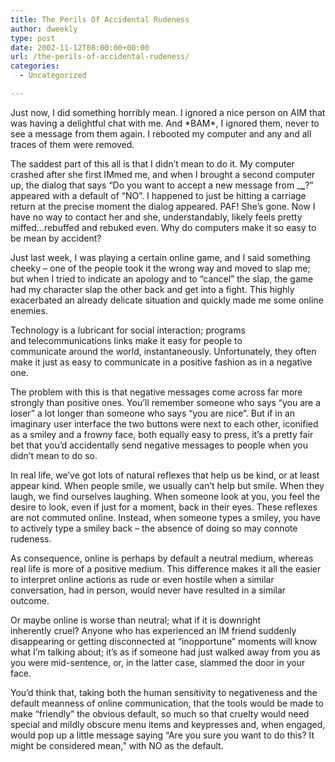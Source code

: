 ```yaml
---
title: The Perils Of Accidental Rudeness
author: dweekly
type: post
date: 2002-11-12T08:00:00+00:00
url: /the-perils-of-accidental-rudeness/
categories:
  - Uncategorized

---
```

Just now, I did something horribly mean. I ignored a nice person on AIM that was having a delightful chat with me. And \*BAM\*, I ignored them, never to see a message from them again. I rebooted my computer and any and all traces of them were removed.

The saddest part of this all is that I didn&#8217;t mean to do it. My computer crashed after she first IMmed me, and when I brought a second computer up, the dialog that says &#8220;Do you want to accept a new message from \___\___?&#8221; appeared with a default of &#8220;NO&#8221;. I happened to just be hitting a carriage return at the precise moment the dialog appeared. PAF! She&#8217;s gone. Now I have no way to contact her and she, understandably, likely feels pretty miffed&#8230;rebuffed and rebuked even. Why do computers make it so easy to be mean by accident?

Just last week, I was playing a certain online game, and I said something cheeky &#8211; one of the people took it the wrong way and moved to slap me; but when I tried to indicate an apology and to &#8220;cancel&#8221; the slap, the game had my character slap the other back and get into a fight. This highly exacerbated an already delicate situation and quickly made me some online enemies.

Technology is a lubricant for social interaction; programs and telecommunications links make it easy for people to communicate around the world, instantaneously. Unfortunately, they often make it just as easy to communicate in a positive fashion as in a negative one.

The problem with this is that negative messages come across far more strongly than positive ones. You&#8217;ll remember someone who says &#8220;you are a loser&#8221; a lot longer than someone who says &#8220;you are nice&#8221;. But if in an imaginary user interface the two buttons were next to each other, iconified as a smiley and a frowny face, both equally easy to press, it&#8217;s a pretty fair bet that you&#8217;d accidentally send negative messages to people when you didn&#8217;t mean to do so.

In real life, we&#8217;ve got lots of natural reflexes that help us be kind, or at least appear kind. When people smile, we usually can&#8217;t help but smile. When they laugh, we find ourselves laughing. When someone look at you, you feel the desire to look, even if just for a moment, back in their eyes. These reflexes are not commuted online. Instead, when someone types a smiley, you have to actively type a smiley back &#8211; the absence of doing so may connote rudeness.

As consequence, online is perhaps by default a neutral medium, whereas real life is more of a positive medium. This difference makes it all the easier to interpret online actions as rude or even hostile when a similar conversation, had in person, would never have resulted in a similar outcome.

Or maybe online is worse than neutral; what if it is downright inherently cruel? Anyone who has experienced an IM friend suddenly disappearing or getting disconnected at &#8220;inopportune&#8221; moments will know what I&#8217;m talking about; it&#8217;s as if someone had just walked away from you as you were mid-sentence, or, in the latter case, slammed the door in your face.

You&#8217;d think that, taking both the human sensitivity to negativeness and the default meanness of online communication, that the tools would be made to make &#8220;friendly&#8221; the obvious default, so much so that cruelty would need special and mildly obscure menu items and keypresses and, when engaged, would pop up a little message saying &#8220;Are you sure you want to do this? It might be considered mean,&#8221; with NO as the default.